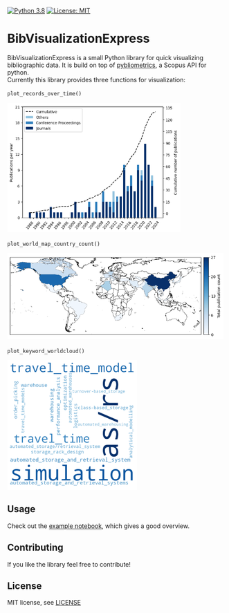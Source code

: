 [![Python 3.8](https://img.shields.io/badge/python-3.8-blue.svg)](https://www.python.org/downloads/release/python-380/) [![License: MIT](https://img.shields.io/badge/License-MIT-yellow.svg)](https://opensource.org/licenses/MIT)



# BibVisualizationExpress


BibVisualizationExpress is a small Python library for quick visualizing bibliographic data. 
It is build on top of [pybliometrics](https://github.com/pybliometrics-dev/pybliometrics), a Scopus API for python.  
Currently this library provides three functions for visualization:

`plot_records_over_time()` 


<img src="images/example_records_over_time.png" alt="RecordsOverTime" width="400" height="300">

`plot_world_map_country_count()`

<img src="images/example_world_map_country_count.png" alt="WorldMapCountryCount" width="500" height="200">

`plot_keyword_worldcloud()`

<img src="images/example_keyword_worldcloud.png" alt="KeywordWorldcloud" width="300" height="300">



## Usage
Check out the [example notebook](examples/generate_figures.ipynb), which gives a good overview.

## Contributing
If you like the library feel free to contribute!

## License
MIT license, see [LICENSE](LICENSE)
